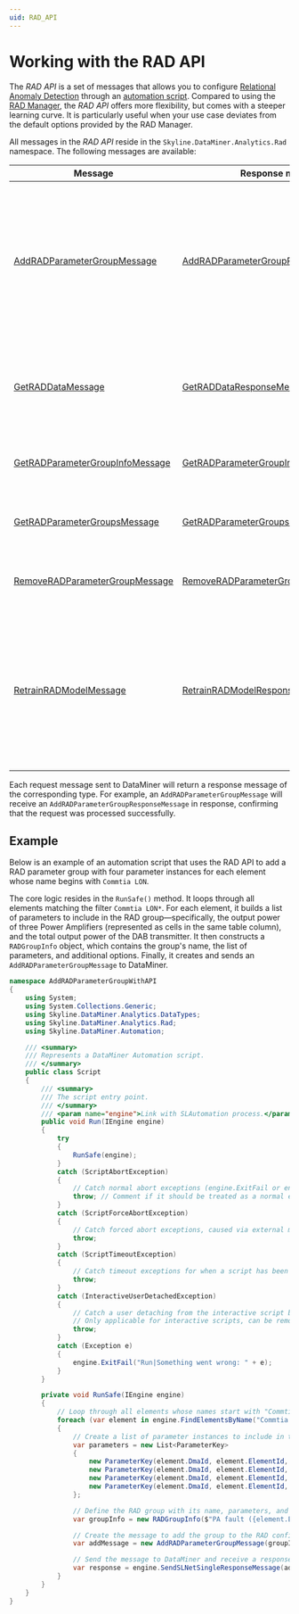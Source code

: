 ```yaml
---
uid: RAD_API
---
```


# Working with the RAD API

The *RAD API* is a set of messages that allows you to configure [Relational Anomaly Detection](xref:Relational_anomaly_detection) through an [automation script](xref:automation). Compared to using the [RAD Manager](xref:RAD_manager), the *RAD API* offers more flexibility, but comes with a steeper learning curve. It is particularly useful when your use case deviates from the default options provided by the RAD Manager.

All messages in the *RAD API* reside in the `Skyline.DataMiner.Analytics.Rad` namespace. The following messages are available:

| Message | Response message | Description |
|------|-----|-------------|
| [AddRADParameterGroupMessage](xref:Skyline.DataMiner.Analytics.Rad.AddRADParameterGroupMessage) | [AddRADParameterGroupResponseMessage](xref:Skyline.DataMiner.Analytics.Rad.AddRADParameterGroupResponseMessage) | Adds a new parameter group to the RAD configuration or overwrites an existing one. See [Options for parameter groups](xref:Relational_anomaly_detection#options-for-parameter-groups) for details on the available options. |
| [GetRADDataMessage](xref:Skyline.DataMiner.Analytics.Rad.GetRADDataMessage) |[GetRADDataResponseMessage](xref:Skyline.DataMiner.Analytics.Rad.GetRADDataResponseMessage) | Retrieves historical anomaly scores for a specified group within a given time range. |
| [GetRADParameterGroupInfoMessage](xref:Skyline.DataMiner.Analytics.Rad.GetRADParameterGroupInfoMessage) |[GetRADParameterGroupInfoResponseMessage](xref:Skyline.DataMiner.Analytics.Rad.GetRADParameterGroupInfoResponseMessage) | Fetches the configuration of a specific parameter group. |
| [GetRADParameterGroupsMessage](xref:Skyline.DataMiner.Analytics.Rad.GetRADParameterGroupsMessage) |[GetRADParameterGroupsResponseMessage](xref:Skyline.DataMiner.Analytics.Rad.GetRADParameterGroupsResponseMessage) | Returns a list of all configured parameter groups. |
| [RemoveRADParameterGroupMessage](xref:Skyline.DataMiner.Analytics.Rad.RemoveRADParameterGroupMessage) |[RemoveRADParameterGroupResponseMessage](xref:Skyline.DataMiner.Analytics.Rad.RemoveRADParameterGroupResponseMessage) | Removes a parameter group from the RAD configuration. |
| [RetrainRADModelMessage](xref:Skyline.DataMiner.Analytics.Rad.RetrainRADModelMessage) |[RetrainRADModelResponseMessage](xref:Skyline.DataMiner.Analytics.Rad.RetrainRADModelResponseMessage) | Retrains the internal model of a specified parameter group using the provided time ranges. See [Specifying the training range](xref:RAD_manager#specifying-the-training-range) for more information. |

Each request message sent to DataMiner will return a response message of the corresponding type. For example, an `AddRADParameterGroupMessage` will receive an `AddRADParameterGroupResponseMessage` in response, confirming that the request was processed successfully.

## Example

Below is an example of an automation script that uses the RAD API to add a RAD parameter group with four parameter instances for each element whose name begins with `Commtia LON`.

The core logic resides in the `RunSafe()` method. It loops through all elements matching the filter `Commtia LON*`. For each element, it builds a list of parameters to include in the RAD group—specifically, the output power of three Power Amplifiers (represented as cells in the same table column), and the total output power of the DAB transmitter. It then constructs a `RADGroupInfo` object, which contains the group's name, the list of parameters, and additional options. Finally, it creates and sends an `AddRADParameterGroupMessage` to DataMiner.

```csharp
namespace AddRADParameterGroupWithAPI
{
    using System;
    using System.Collections.Generic;
    using Skyline.DataMiner.Analytics.DataTypes;
    using Skyline.DataMiner.Analytics.Rad;
    using Skyline.DataMiner.Automation;

    /// <summary>
    /// Represents a DataMiner Automation script.
    /// </summary>
    public class Script
    {
        /// <summary>
        /// The script entry point.
        /// </summary>
        /// <param name="engine">Link with SLAutomation process.</param>
        public void Run(IEngine engine)
        {
            try
            {
                RunSafe(engine);
            }
            catch (ScriptAbortException)
            {
                // Catch normal abort exceptions (engine.ExitFail or engine.ExitSuccess)
                throw; // Comment if it should be treated as a normal exit of the script.
            }
            catch (ScriptForceAbortException)
            {
                // Catch forced abort exceptions, caused via external maintenance messages.
                throw;
            }
            catch (ScriptTimeoutException)
            {
                // Catch timeout exceptions for when a script has been running for too long.
                throw;
            }
            catch (InteractiveUserDetachedException)
            {
                // Catch a user detaching from the interactive script by closing the window.
                // Only applicable for interactive scripts, can be removed for non-interactive scripts.
                throw;
            }
            catch (Exception e)
            {
                engine.ExitFail("Run|Something went wrong: " + e);
            }
        }

        private void RunSafe(IEngine engine)
        {
            // Loop through all elements whose names start with "Commtia LON"
            foreach (var element in engine.FindElementsByName("Commtia LON*"))
            {
                // Create a list of parameter instances to include in the group
                var parameters = new List<ParameterKey>
                {
                    new ParameterKey(element.DmaId, element.ElementId, element.FindParameterID("Output Power"), "PA1"),
                    new ParameterKey(element.DmaId, element.ElementId, element.FindParameterID("Output Power"), "PA2"),
                    new ParameterKey(element.DmaId, element.ElementId, element.FindParameterID("Output Power"), "PA3"),
                    new ParameterKey(element.DmaId, element.ElementId, element.FindParameterID("Tx Amplifier Output Power")),
                };

                // Define the RAD group with its name, parameters, and configuration options
                var groupInfo = new RADGroupInfo($"PA fault ({element.ElementName})", parameters, false);

                // Create the message to add the group to the RAD configuration
                var addMessage = new AddRADParameterGroupMessage(groupInfo);

                // Send the message to DataMiner and receive a response
                var response = engine.SendSLNetSingleResponseMessage(addMessage);
            }
        }
    }
}
```

